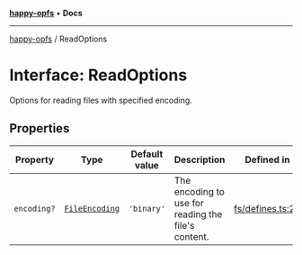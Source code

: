 [**happy-opfs**](../README.md) • **Docs**

***

[happy-opfs](../README.md) / ReadOptions

# Interface: ReadOptions

Options for reading files with specified encoding.

## Properties

| Property | Type | Default value | Description | Defined in |
| ------ | ------ | ------ | ------ | ------ |
| `encoding?` | [`FileEncoding`](../type-aliases/FileEncoding.md) | `'binary'` | The encoding to use for reading the file's content. | [fs/defines.ts:27](https://github.com/JiangJie/happy-opfs/blob/3f62bbf8fdd56458cded8789b78dded5dd27b670/src/fs/defines.ts#L27) |
